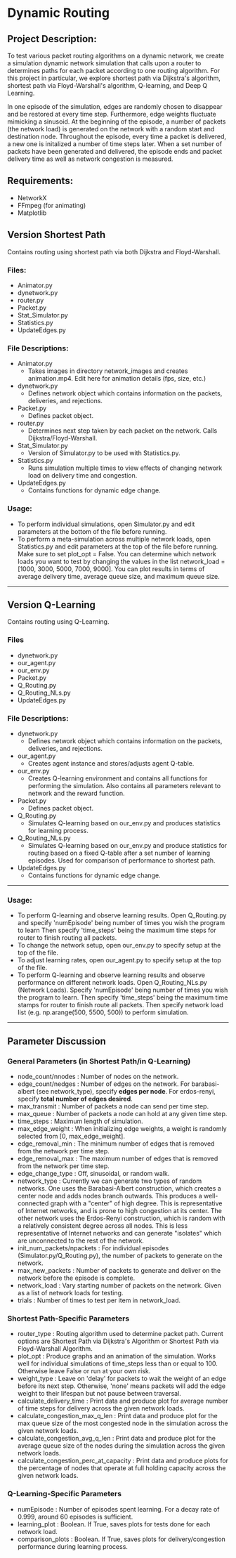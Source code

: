 # Dynamic Routing

## Project Description:
To test various packet routing algorithms on a dynamic network, we create a simulation dynamic network simulation that calls upon a router to determines paths for each packet according to one routing algorithm. For this project in particular, we explore shortest path via Dijkstra's algorithm, shortest path via Floyd-Warshall's algorithm, Q-learning, and Deep Q Learning. 

In one episode of the simulation, edges are randomly chosen to disappear and be restored at every time step. Furthermore, edge weights fluctuate mimicking a sinusoid. At the beginning of the episode, a number of packets (the network load) is generated on the network with a random start and destination node. Throughout the episode, every time a packet is delivered, a new one is initalized a number of time steps later. When a set number of packets have been generated and delivered, the episode ends and packet delivery time as well as network congestion is measured.

## Requirements:
- NetworkX
- FFmpeg (for animating)
- Matplotlib

## Version Shortest Path
Contains routing using shortest path via both Dijkstra and Floyd-Warshall.

### Files:
- Animator.py
- dynetwork.py
- router.py
- Packet.py
- Stat_Simulator.py
- Statistics.py
- UpdateEdges.py

### File Descriptions:
- Animator.py
    - Takes images in directory network_images and creates animation.mp4. Edit here for animation details (fps, size, etc.)
- dynetwork.py
    - Defines network object which contains information on the packets, deliveries, and rejections.
- Packet.py
    - Defines packet object.
- router.py
    - Determines next step taken by each packet on the network. Calls Dijkstra/Floyd-Warshall.
- Stat_Simulator.py
    - Version of Simulator.py to be used with Statistics.py.
- Statistics.py
    - Runs simulation multiple times to view effects of changing network load on delivery time and congestion.
- UpdateEdges.py
    - Contains functions for dynamic edge change.

### Usage:
- To perform individual simulations, open Simulator.py and edit parameters at the bottom of the file before running.
- To perform a meta-simulation across multiple network loads, open Statistics.py and edit parameters at the top of the file before running. Make sure to set plot_opt = False. You can determine which network loads you want to test by changing the values in the list network_load = [1000, 3000, 5000, 7000, 9000]. You can plot results in terms of average delivery time, average queue size, and maximum queue size.

---

## Version Q-Learning
Contains routing using Q-Learning.

### Files
- dynetwork.py
- our_agent.py
- our_env.py
- Packet.py
- Q_Routing.py
- Q_Routing_NLs.py
- UpdateEdges.py

### File Descriptions:
- dynetwork.py
	- Defines network object which contains information on the packets, deliveries, and rejections.
- our_agent.py
    - Creates agent instance and stores/adjusts agent Q-table.
- our_env.py
    - Creates Q-learning environment and contains all functions for performing the simulation. Also contains all parameters relevant to network and the reward function.
- Packet.py
	- Defines packet object.
- Q_Routing.py
    - Simulates Q-learning based on our_env.py and produces statistics for learning process.
- Q_Routing_NLs.py
    - Simulates Q-learning based on our_env.py and produce statistics for routing based on a fixed Q-table after a set number of learning episodes. Used for comparison of performance to shortest path.
- UpdateEdges.py
    - Contains functions for dynamic edge change.
---

### Usage:
- To perform Q-learning and observe learning results. Open Q_Routing.py and specify 'numEpisode' being number of times you wish the program to learn
Then specify 'time_steps' being the maximum time steps for router to finish routing all packets.
- To change the network setup, open our_env.py to specify setup at the top of the file.
- To adjust learning rates, open our_agent.py to specify setup at the top of the file.
- To perform Q-learning and observe learning results and observe performance on different network loads. Open Q_Routing_NLs.py (Network Loads). Specify 'numEpisode' being number of times you wish the program to learn. Then specify 'time_steps' being the maximum time stamps for router to finish route all packets. Then specify network load list (e.g. np.arange(500, 5500, 500)) to perform simulation.

---
## Parameter Discussion

### General Parameters (in Shortest Path/in Q-Learning)
- node_count/nnodes : Number of nodes on the network.
- edge_count/nedges : Number of edges on the network. For barabasi-albert (see network_type), specify **edges per node**. For erdos-renyi, specify **total number of edges desired**.
- max_transmit : Number of packets a node can send per time step.
- max_queue : Number of packets a node can hold at any given time step.
- time_steps : Maximum length of simulation.
- max_edge_weight : When initializing edge weights, a weight is randomly selected from [0, max_edge_weight].
- edge_removal_min : The minimum number of edges that is removed from the network per time step.
- edge_removal_max : The maximum number of edges that is removed from the network per time step.
- edge_change_type : Off, sinusoidal, or random walk.
- network_type : Currently we can generate two types of random networks. One uses the Barabasi-Albert construction, which creates a center node and adds nodes branch outwards. This produces a well-connected graph with a "center" of high degree. This is representative of Internet networks, and is prone to high congestion at its center. The other network uses the Erdos-Renyi construction, which is random with a relatively consistent degree across all nodes. This is less representative of Internet networks and can generate "isolates" which are unconnected to the rest of the network.
- init_num_packets/npackets : For individual episodes (Simulator.py/Q_Routing.py), the number of packets to generate on the network.
- max_new_packets : Number of packets to generate and deliver on the network before the episode is complete.
- network_load : Vary starting number of packets on the network. Given as a list of network loads for testing.
- trials : Number of times to test per item in network_load.

### Shortest Path-Specific Parameters
- router_type : Routing algorithm used to determine packet path. Current options are Shortest Path via Dijkstra's Algorithm or Shortest Path via Floyd-Warshall Algorithm.
- plot_opt : Produce graphs and an animation of the simulation. Works well for individual simulations of time_steps less than or equal to 100. Otherwise leave False or run at your own risk.
- weight_type : Leave on 'delay' for packets to wait the weight of an edge before its next step. Otherwise, 'none' means packets will add the edge weight to their lifespan but not pause between traversal.
- calculate_delivery_time : Print data and produce plot for average number of time steps for delivery across the given network loads.
- calculate_congestion_max_q_len : Print data and produce plot for the max queue size of the most congested node in the simulation across the given network loads.
- calculate_congestion_avg_q_len : Print data and produce plot for the average queue size of the nodes during the simulation across the given network loads.
- calculate_congestion_perc_at_capacity : Print data and produce plots for the percentage of nodes that operate at full holding capacity across the given network loads.

### Q-Learning-Specific Parameters
- numEpisode : Number of episodes spent learning. For a decay rate of 0.999, around 60 episodes is sufficient.
- learning_plot : Boolean. If True, saves plots for tests done for each network load.
- comparison_plots : Boolean. If True, saves plots for delivery/congestion performance during learning process.